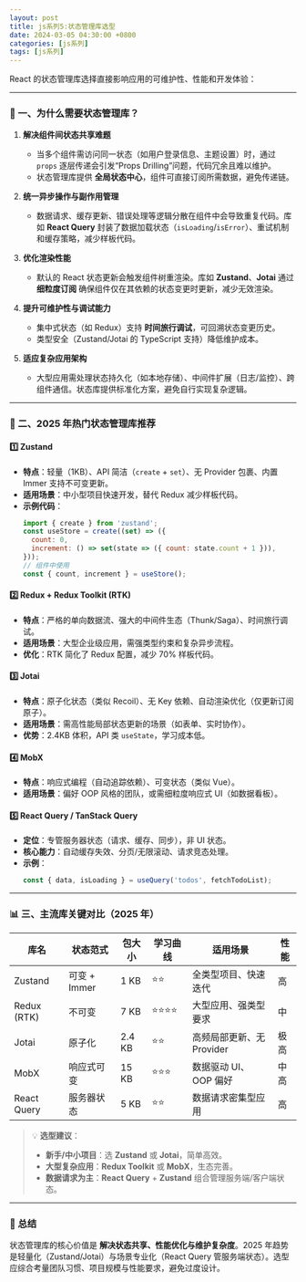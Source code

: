 ```yaml
---
layout: post
title: js系列5:状态管理库选型
date: 2024-03-05 04:30:00 +0800
categories: [js系列]
tags: [js系列]
---
```

React 的状态管理库选择直接影响应用的可维护性、性能和开发体验：

---

### 🔧 一、为什么需要状态管理库？
1. **解决组件间状态共享难题**  
   - 当多个组件需访问同一状态（如用户登录信息、主题设置）时，通过 `props` 逐层传递会引发“Props Drilling”问题，代码冗余且难以维护。
   - 状态管理库提供 **全局状态中心**，组件可直接订阅所需数据，避免传递链。

2. **统一异步操作与副作用管理**  
   - 数据请求、缓存更新、错误处理等逻辑分散在组件中会导致重复代码。库如 **React Query** 封装了数据加载状态（`isLoading`/`isError`）、重试机制和缓存策略，减少样板代码。

3. **优化渲染性能**  
   - 默认的 React 状态更新会触发组件树重渲染。库如 **Zustand**、**Jotai** 通过 **细粒度订阅** 确保组件仅在其依赖的状态变更时更新，减少无效渲染。

4. **提升可维护性与调试能力**  
   - 集中式状态（如 Redux）支持 **时间旅行调试**，可回溯状态变更历史。
   - 类型安全（Zustand/Jotai 的 TypeScript 支持）降低维护成本。

5. **适应复杂应用架构**  
   - 大型应用需处理状态持久化（如本地存储）、中间件扩展（日志/监控）、跨组件通信。状态库提供标准化方案，避免自行实现复杂逻辑。

---

### 🧩 二、2025 年热门状态管理库推荐
#### 1️⃣ **Zustand**  
- **特点**：轻量（1KB）、API 简洁（`create` + `set`）、无 Provider 包裹、内置 Immer 支持不可变更新。
- **适用场景**：中小型项目快速开发，替代 Redux 减少样板代码。
- **示例代码**：
  ```javascript
  import { create } from 'zustand';
  const useStore = create((set) => ({
    count: 0,
    increment: () => set(state => ({ count: state.count + 1 })),
  }));
  // 组件中使用
  const { count, increment } = useStore();
  ```

#### 2️⃣ **Redux + Redux Toolkit (RTK)**  
- **特点**：严格的单向数据流、强大的中间件生态（Thunk/Saga）、时间旅行调试。
- **适用场景**：大型企业级应用，需强类型约束和复杂异步流程。
- **优化**：RTK 简化了 Redux 配置，减少 70% 样板代码。

#### 3️⃣ **Jotai**  
- **特点**：原子化状态（类似 Recoil）、无 Key 依赖、自动渲染优化（仅更新订阅原子）。
- **适用场景**：需高性能局部状态更新的场景（如表单、实时协作）。
- **优势**：2.4KB 体积，API 类 `useState`，学习成本低。

#### 4️⃣ **MobX**  
- **特点**：响应式编程（自动追踪依赖）、可变状态（类似 Vue）。
- **适用场景**：偏好 OOP 风格的团队，或需细粒度响应式 UI（如数据看板）。

#### 5️⃣ **React Query / TanStack Query**  
- **定位**：专管服务器状态（请求、缓存、同步），非 UI 状态。
- **核心能力**：自动缓存失效、分页/无限滚动、请求竞态处理。
- **示例**：
  ```javascript
  const { data, isLoading } = useQuery('todos', fetchTodoList);
  ```

---

### 📊 三、主流库关键对比（2025 年）
| **库名**       | **状态范式**   | **包大小** | **学习曲线** | **适用场景**               | **性能** |
|----------------|---------------|------------|--------------|----------------------------|----------|
| Zustand        | 可变 + Immer  | 1 KB       | ⭐⭐           | 全类型项目、快速迭代       | 高       |
| Redux (RTK)    | 不可变        | 7 KB       | ⭐⭐⭐⭐         | 大型应用、强类型要求       | 中       |
| Jotai          | 原子化        | 2.4 KB     | ⭐⭐           | 高频局部更新、无 Provider  | 极高     |
| MobX           | 响应式可变    | 15 KB      | ⭐⭐⭐          | 数据驱动 UI、OOP 偏好      | 中高     |
| React Query    | 服务器状态    | 5 KB       | ⭐⭐           | 数据请求密集型应用         | 高       |

> 💡 **选型建议**：
> - **新手/中小项目**：选 **Zustand** 或 **Jotai**，简单高效。
> - **大型复杂应用**：**Redux Toolkit** 或 **MobX**，生态完善。
> - **数据请求为主**：**React Query** + **Zustand** 组合管理服务端/客户端状态。

---

### 💎 总结  
状态管理库的核心价值是 **解决状态共享、性能优化与维护复杂度**。2025 年趋势是轻量化（Zustand/Jotai）与场景专业化（React Query 管服务端状态）。选型应综合考量团队习惯、项目规模与性能要求，避免过度设计。